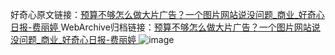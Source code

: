 好奇心原文链接：[预算不够怎么做大片广告？一个图片网站说没问题_商业_好奇心日报-费丽婷 ](https://www.qdaily.com/articles/10264.html)
WebArchive归档链接：[预算不够怎么做大片广告？一个图片网站说没问题_商业_好奇心日报-费丽婷 ](http://web.archive.org/web/20190623155959/https://www.qdaily.com/articles/10264.html)
![image](http://ww3.sinaimg.cn/large/007d5XDply1g3vvseezxgj30u03bh1kx)
